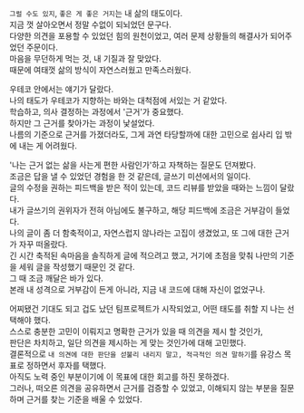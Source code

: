 `그럴 수도 있지`, `좋은 게 좋은 거지`는 내 삶의 태도이다.  
지금 껏 살아오면서 정말 수없이 되뇌었던 문구다.  
다양한 의견을 포용할 수 있었던 힘의 원천이었고, 여러 문제 상황들의 해결사가 되어주었던 주문이다.  
마음을 무던하게 먹는 것, 내 기질과 잘 맞았다.  
때문에 여태껏 삶의 방식이 자연스러웠고 만족스러웠다.

우테코 안에서는 얘기가 달랐다.    
나의 태도가 우테코가 지향하는 바와는 대척점에 서있는 거 같았다.  
학습하고, 의사 결정하는 과정에서 '근거'가 중요했다.  
하지만 그 근거를 찾아가는 과정이 낯설었다.  
나름의 기준으로 근거를 가졌더라도, 그게 과연 타당할까에 대한 고민으로 쉽사리 입 밖에 내는 게 어려웠다.

'나는 근거 없는 삶을 사는게 편한 사람인가'하고 자책하는 질문도 던져봤다.  
조금은 답을 낼 수 있었던 경험을 한 것 같은데, 글쓰기 미션에서의 일이다.  
글의 수정을 권하는 피드백을 받은 적이 있는데, 코드 리뷰를 받았을 때와는 느낌이 달랐다.    
내가 글쓰기의 권위자가 전혀 아님에도 불구하고, 해당 피드백에 조금은 거부감이 들었다.  
나의 글이 좀 더 함축적이고, 자연스럽지 않나라는 고집이 생겼었고, 또 그에 대한 근거가 자꾸 떠올랐다.  
긴 시간 축적된 속마음을 솔직하게 글에 적으려고 했고, 거기에 초점을 맞춰 나만의 기준을 세워 글을 작성했기 때문인 것 같다.  
그 때 조금 깨달은 바가 있다.    
본래 내 성격으로 거부감이 든게 아니라, 지금 내 코드에 대해 자신이 없었구나.  

어찌됐건 기대도 되고 겁도 났던 팀프로젝트가 시작되었고, 어떤 태도를 취할 지 나는 선택해야 했다.    
스스로 충분한 고민이 이뤄지고 명확한 근거가 있을 때 의견을 제시 할 것인가,    
판단은 차치하고, 일단 의견을 제시하는 게 맞는 것인가에 대해 고민했다.    
결론적으로 `내 의견에 대한 판단을 섣불리 내리지 말고, 적극적인 의견 말하기`를 유강스 목표로 정하면서 후자를 택했다.  
아직도 노력 중인 부분이기에 이 목표에 대한 회고를 하진 못하겠다.  
그러나, 떠오른 의견을 공유하면서 근거를 검증할 수 있었고, 이해되지 않는 부분을 질문하며 근거를 찾는 기준을 배울 수 있었다.

